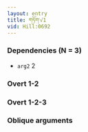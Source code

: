 ```yaml
---
layout: entry
title: གཏོག་√1
vid: Hill:0692
---
```

### Dependencies (N = 3)
* `arg2` 2


### Overt 1-2


### Overt 1-2-3


### Oblique arguments
